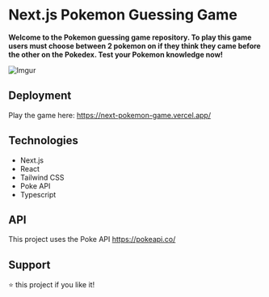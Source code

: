 # Next.js Pokemon Guessing Game
<strong>Welcome to the Pokemon guessing game repository. To play this game users must choose between 2 pokemon on if they think they came before the other on the Pokedex. Test your Pokemon knowledge now!</strong>

![Imgur](https://i.imgur.com/rHXzWJD.png)

## Deployment

Play the game here: https://next-pokemon-game.vercel.app/

## Technologies

- Next.js
- React
- Tailwind CSS
- Poke API
- Typescript

## API

This project uses the Poke API
https://pokeapi.co/

## Support

⭐️ this project if you like it!
